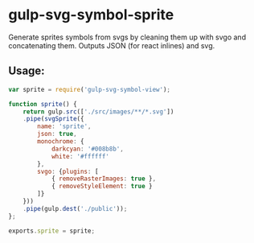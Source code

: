 # gulp-svg-symbol-sprite
Generate sprites symbols from svgs by cleaning them up with svgo and concatenating them. 
Outputs JSON (for react inlines) and svg. 

## Usage:

```js
var sprite = require('gulp-svg-symbol-view');

function sprite() {
	return gulp.src(['./src/images/**/*.svg'])
	.pipe(svgSprite({
		name: 'sprite',
		json: true,
		monochrome: {
			darkcyan: '#008b8b',
			white: '#ffffff'
		},
		svgo: {plugins: [
			{ removeRasterImages: true },
			{ removeStyleElement: true }
		]}
	}))
	.pipe(gulp.dest('./public'));
};

exports.sprite = sprite;
```

